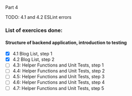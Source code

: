 Part 4

TODO: 4.1 and 4.2 ESLint errors

### List of exercices done:
#### Structure of backend application, introduction to testing
- [x] 4.1 Blog List, step 1
- [x] 4.2 Blog List, step 2
- [ ] 4.3: Helper Functions and Unit Tests, step 1
- [ ] 4.4: Helper Functions and Unit Tests, step 2
- [ ] 4.5: Helper Functions and Unit Tests, step 3
- [ ] 4.6: Helper Functions and Unit Tests, step 4
- [ ] 4.7: Helper Functions and Unit Tests, step 5